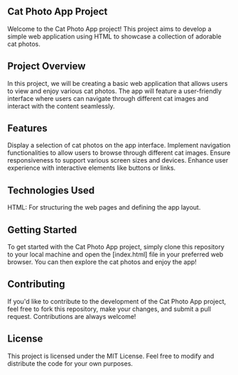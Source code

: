 ## Cat Photo App Project
Welcome to the Cat Photo App project! This project aims to develop a simple web application using HTML to showcase a collection of adorable cat photos.

## Project Overview
In this project, we will be creating a basic web application that allows users to view and enjoy various cat photos. The app will feature a user-friendly interface where users can navigate through different cat images and interact with the content seamlessly.

## Features
Display a selection of cat photos on the app interface.
Implement navigation functionalities to allow users to browse through different cat images.
Ensure responsiveness to support various screen sizes and devices.
Enhance user experience with interactive elements like buttons or links.
## Technologies Used
HTML: For structuring the web pages and defining the app layout.
## Getting Started
To get started with the Cat Photo App project, simply clone this repository to your local machine and open the [index.html] file in your preferred web browser. You can then explore the cat photos and enjoy the app!

## Contributing
If you'd like to contribute to the development of the Cat Photo App project, feel free to fork this repository, make your changes, and submit a pull request. Contributions are always welcome!

## License
This project is licensed under the MIT License. Feel free to modify and distribute the code for your own purposes.
